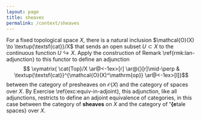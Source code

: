 ```yaml
---
layout: page
title: sheaves
permalink: /context/sheaves
---
```

For a fixed topological space $X$, there is a natural inclusion $\mathcal{O}(X) \to \textup{\textsf{cat}}/X$ that sends an open subset $U \subset X$ to the continuous function $U \hookrightarrow X$. Apply the construction of Remark \ref{rmk:lan-adjunction} to this functor to define an adjunction
$$ \xymatrix{ \cat{Top}/X \ar@<-1ex>[r] \ar@{}[r]\mid-\perp & \textup{\textsf{cat}}^{\mathcal{O}(X)^\mathrm{op}} \ar@<-1ex>[l]}$$
between the category of presheaves on $\mathcal{O}(X)$ and the category of spaces over $X$. By Exercise \ref{exc:equiv-in-adjoint}, this adjunction, like all adjunctions, restricts to define an adjoint equivalence of categories, in this case between the category of **sheaves** on $X$ and the category of **\'{e**tale spaces} over $X$.
